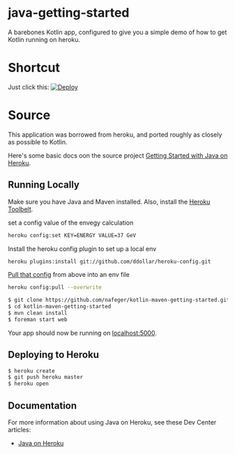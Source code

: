 # java-getting-started

A barebones Kotlin app, configured to give you a simple demo of how to get Kotlin running on heroku.

# Shortcut

Just click this: [![Deploy](https://www.herokucdn.com/deploy/button.png)](https://heroku.com/deploy?template=https://github.com/nafeger/heroku_kotlin_bootstrap)

# Source

This application was borrowed from heroku, and ported roughly as closely as possible to Kotlin.

Here's some basic docs oon the source project [Getting Started with Java on Heroku](https://devcenter.heroku.com/articles/getting-started-with-java).

## Running Locally

Make sure you have Java and Maven installed.  Also, install the [Heroku Toolbelt](https://toolbelt.heroku.com/).

set a config value of the envegy calculation
```sh
heroku config:set KEY=ENERGY VALUE=37 GeV
```

Install the heroku config plugin to set up a local env
```sh
heroku plugins:install git://github.com/ddollar/heroku-config.git
```

[Pull that config](https://devcenter.heroku.com/articles/config-vars) from above into an env file
```sh
heroku config:pull --overwrite
```

```sh
$ git clone https://github.com/nafeger/kotlin-maven-getting-started.git
$ cd kotlin-maven-getting-started
$ mvn clean install
$ foreman start web
```

Your app should now be running on [localhost:5000](http://localhost:5000/).

## Deploying to Heroku

```sh
$ heroku create
$ git push heroku master
$ heroku open
```

## Documentation

For more information about using Java on Heroku, see these Dev Center articles:

- [Java on Heroku](https://devcenter.heroku.com/categories/java)

